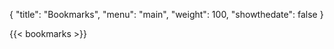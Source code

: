 {
  "title": "Bookmarks",
  "menu": "main",
  "weight": 100,
  "showthedate": false
}

{{< bookmarks >}}